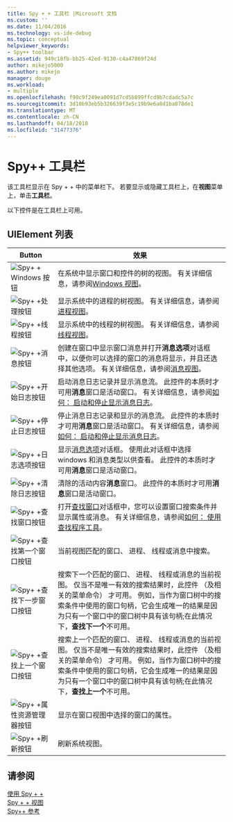 ```yaml
---
title: Spy + + 工具栏 |Microsoft 文档
ms.custom: ''
ms.date: 11/04/2016
ms.technology: vs-ide-debug
ms.topic: conceptual
helpviewer_keywords:
- Spy++ toolbar
ms.assetid: 949c18fb-bb25-42ed-9130-c4a47869f24d
author: mikejo5000
ms.author: mikejo
manager: douge
ms.workload:
- multiple
ms.openlocfilehash: f90c9f249ea0091d7cd5b899ffcd9b7cdadc5a7c
ms.sourcegitcommit: 3d10b93eb5b326639f3e5c19b9e6a8d1ba078de1
ms.translationtype: MT
ms.contentlocale: zh-CN
ms.lasthandoff: 04/18/2018
ms.locfileid: "31477376"
---
```

# <a name="spy-toolbar"></a>Spy++ 工具栏
该工具栏显示在 Spy + + 中的菜单栏下。 若要显示或隐藏工具栏上，在**视图**菜单上，单击**工具栏**。  
  
 以下控件是在工具栏上可用。  
  
## <a name="uielement-list"></a>UIElement 列表  
  
|Button|效果|  
|------------|------------|  
|![Spy&#43; &#43; Windows 按钮](../debugger/media/icon_spy--_windows.gif "Icon_Spy + + windows （_w)")|在系统中显示窗口和控件的树的视图。 有关详细信息，请参阅[Windows 视图](../debugger/windows-view.md)。|  
|![Spy&#43; &#43;处理按钮](../debugger/media/icon_spy--_processes.gif "Icon_Spy + + _Processes")|显示系统中的进程的树视图。 有关详细信息，请参阅[进程视图](../debugger/processes-view.md)。|  
|![Spy&#43; &#43;线程按钮](../debugger/media/icon_spy--_threads.gif "Icon_Spy + + _Threads")|显示系统中的线程的树视图。 有关详细信息，请参阅[线程视图](../debugger/threads-view.md)。|  
|![Spy&#43; &#43;消息按钮](../debugger/media/icon_spy--_messages.gif "Icon_Spy + + _Messages")|创建在窗口中显示窗口消息并打开**消息选项**对话框中，以便你可以选择的窗口的消息将显示，并且还选择其他选项。 有关详细信息，请参阅[消息视图](../debugger/messages-view.md)。|  
|![Spy&#43; &#43;开始日志按钮](../debugger/media/icon_spy--_startlog.gif "Icon_Spy + + _StartLog")|启动消息日志记录并显示消息流。 此控件的本质时才可用**消息**窗口是活动窗口。 有关详细信息，请参阅[如何： 启动和停止显示消息日志](../debugger/how-to-start-and-stop-the-message-log-display.md)。|  
|![Spy&#43; &#43;停止日志按钮](../debugger/media/icon_spy--_stoplog.gif "Icon_Spy + + _StopLog")|停止消息日志记录和显示的消息流。 此控件的本质时才可用**消息**窗口是活动窗口。 有关详细信息，请参阅[如何： 启动和停止显示消息日志](../debugger/how-to-start-and-stop-the-message-log-display.md)。|  
|![Spy&#43; &#43;日志选项按钮](../debugger/media/icon_spy--_logoptions.gif "Icon_Spy + + _LogOptions")|显示[消息选项](../debugger/message-options-dialog-box.md)对话框。 使用此对话框中选择 windows 和消息类型以供查看。 此控件的本质时才可用**消息**窗口是活动窗口。|  
|![Spy&#43; &#43;清除日志按钮](../debugger/media/spy--_clearlog.gif "Spy + + _ClearLog")|清除的活动内容**消息**窗口。 此控件的本质时才可用**消息**窗口是活动窗口。|  
|![Spy&#43; &#43;查找窗口按钮](../debugger/media/icon_spy--_findwindow.gif "Icon_Spy + + _FindWindow")|打开[查找窗口](../debugger/find-window-dialog-box.md)对话框中，您可以设置窗口搜索条件并显示属性或消息。 有关详细信息，请参阅[如何： 使用查找程序工具](../debugger/how-to-use-the-finder-tool.md)。|  
|![Spy&#43; &#43;查找第一个窗口按钮](../debugger/media/icon_spy--_window.gif "Icon_Spy + + _Window")|当前视图匹配的窗口、 进程、 线程或消息中搜索。|  
|![Spy&#43; &#43;查找下一步窗口按钮](../debugger/media/icon_spy--_nextwindow.gif "Icon_Spy + + _NextWindow")|搜索下一个匹配的窗口、 进程、 线程或消息的当前视图。 仅当不是唯一有效的搜索结果时，此控件 （及相关的菜单命令） 才可用。 例如，当作为窗口树中的搜索条件中使用的窗口句柄，它会生成唯一的结果是因为只有一个窗口中的窗口树中具有该句柄;在此情况下，**查找下一个**不可用。|  
|![Spy&#43; &#43;查找上一个窗口按钮](../debugger/media/icon_spy--_prevwindow.gif "Icon_Spy + + _PrevWindow")|搜索上一个匹配的窗口、 进程、 线程或消息的当前视图。 仅当不是唯一有效的搜索结果时，此控件 （及相关的菜单命令） 才可用。 例如，当作为窗口树中的搜索条件中使用的窗口句柄，它会生成唯一的结果是因为只有一个窗口中的窗口树中具有该句柄;在此情况下，**查找上一个**不可用。|  
|![Spy&#43; &#43;属性资源管理器按钮](../debugger/media/icon_spy--_propexp.gif "Icon_Spy + + _PropExp")|显示在窗口视图中选择的窗口的属性。|  
|![Spy&#43; &#43;刷新按钮](../debugger/media/icon_spy--_refresh.gif "Icon_Spy + + _Refresh")|刷新系统视图。|  
  
## <a name="see-also"></a>请参阅  
 [使用 Spy + +](../debugger/using-spy-increment.md)   
 [Spy + + 视图](../debugger/spy-increment-views.md)   
 [Spy++ 参考](../debugger/spy-increment-reference.md)